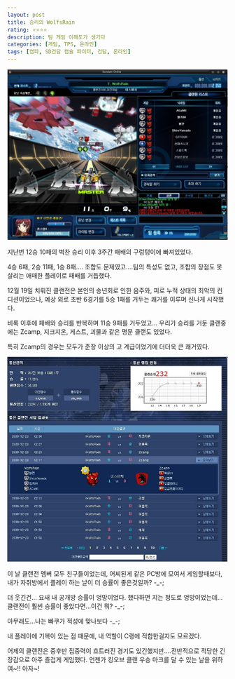```yaml
---
layout: post
title: 승리의 WolfsRain
rating: ⭐️⭐️⭐️⭐️
description: 팀 게임 이해도가 생기다
categories: [게임, TPS, 온라인]
tags: [캡파, SD건담 캡슐 파이터, 건담, 온라인]
---
```


![캡파](../../images/2008/sdgcf_17.jpeg)

지난번 12승 10패의 벅찬 승리 이후 3주간 패배의 구렁텅이에 빠져있었다.

4승 6패, 2승 11패, 1승 8패.... 조합도 문제였고....팀의 특성도 없고, 조합의 장점도 못살리는 애매한 플레이로 패배를 거듭했다.

12월 19일 치뤄진 클랜전은 본인의 송년회로 인한 음주와, 피로 누적 상태의 최악의 컨디션이었으나, 예상 외로 초반 6경기를 5승 1패를 거두는 쾌거를 이루며 신나게 시작했다.

비록 이후에 패배와 승리를 반복하며 11승 9패를 거두었고... 우리가 승리를 거둔 클랜중에는 Zcamp, 지크지온, 게스트, 괴물과 같은 명문 클랜도 있었다.

특히 Zcamp의 경우는 모두가 준장 이상의 고 계급이었기에 더더욱 큰 쾌거였다.

![캡파](../../images/2008/sdgcf_18.jpeg)

이 날 클랜전 멤버 모두 친구들이었는데, 어찌된게 같은 PC방에 모여서 게임할때보다, 내가 자취방에서 플레이 하는 날이 더 승률이 좋은것일까? -_-;

더 웃긴건... 요새 내 공개방 승률이 엉망이었다. 했다하면 지는 정도로 엉망이었는데...클랜전이 훨씬 승률이 좋았다면...이건 뭐? -_-;

아무래도...나는 빠쿠가 적성에 맞나보다 -_-;

내 플레이에 기복이 있는 점 때문에, 내 역할이 C랭에 적합한걸지도 모르겠다.

어제의 클랜전은 중후반 집중력이 흐트러진 경기도 있긴했지만....전반적으로 적당한 긴장감으로 아주 즐겁게 게임했다. 언젠가 킹오브 클랜 우승 마크를 달 수 있는 날을 위하여~!! 아자~!
